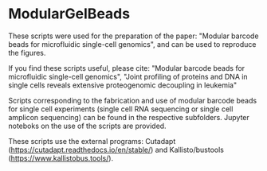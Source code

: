 # ModularGelBeads

These scripts were used for the preparation of the paper: "Modular barcode beads for microfluidic single-cell genomics", and can be used to reproduce the figures.

If you find these scripts useful, please cite:
"Modular barcode beads for microfluidic single-cell genomics", 
"Joint profiling of proteins and DNA in single cells reveals extensive proteogenomic decoupling in leukemia"

Scripts corresponding to the fabrication and use of modular barcode beads for single cell experiments (single cell RNA sequencing or single cell amplicon sequencing) can be found in the respective subfolders. Jupyter noteboks on the use of the scripts are provided.

These scripts use the external programs: Cutadapt (https://cutadapt.readthedocs.io/en/stable/) and Kallisto/bustools (https://www.kallistobus.tools/).

